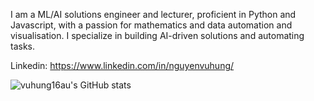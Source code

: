 I am a ML/AI solutions engineer and lecturer, proficient in Python and Javascript, with a passion for mathematics and data automation and visualisation. I specialize in building AI-driven solutions and automating tasks.

Linkedin: https://www.linkedin.com/in/nguyenvuhung/

![vuhung16au's GitHub stats](https://github-readme-stats.vercel.app/api?username=vuhung16au&show=reviews,discussions_started,discussions_answered,prs_merged,prs_merged_percentage)
